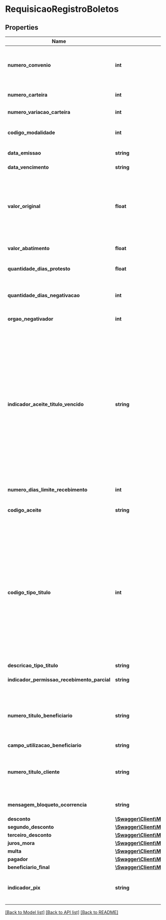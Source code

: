 # RequisicaoRegistroBoletos

## Properties
Name | Type | Description | Notes
------------ | ------------- | ------------- | -------------
**numero_convenio** | **int** | Número do convênio de Cobrança do Cliente. Identificador determinado pelo sistema Cobrança para controlar a emissão de boletos, liquidação, crédito de valores ao Beneficiário e intercâmbio de dados com o cliente. | 
**numero_carteira** | **int** | Características do serviço de boleto bancário e como ele deve ser tratado pelo banco. | [optional] 
**numero_variacao_carteira** | **int** | Número da variação da carteira do convênio de cobrança. | [optional] 
**codigo_modalidade** | **int** | Identifica  a característica dos boletos dentro das modalidades de cobrança existentes no banco.  Domínio: 01 - SIMPLES; 04 - VINCULADA | [optional] 
**data_emissao** | **string** | Data de emissão do boleto (formato \&quot;dd.mm.aaaaa\&quot;). | [optional] 
**data_vencimento** | **string** | Data de vencimento do boleto (formato \&quot;dd.mm.aaaaa\&quot;). | 
**valor_original** | **float** | Valor de cobrança &gt; 0.00, emitido em Real (formato decimal separado por \&quot;.\&quot;). Valor do boleto no registro. Deve ser maior que a soma dos campos “VALOR DO DESCONTO DO TÍTULO” e “VALOR DO ABATIMENTO DO TÍTULO”, se informados. Informação não passível de alteração após a criação. No caso de emissão com valor equivocado, sugerimos cancelar e emitir novo boleto. | 
**valor_abatimento** | **float** | Valor de dedução do boleto &gt;&#x3D; 0.00 (formato decimal separado por \&quot;.\&quot;). | [optional] 
**quantidade_dias_protesto** | **float** | Quantos dias após a data de vencimento do boleto para iniciar o processo de cobrança através de protesto. (valor inteiro &gt;&#x3D; 0). | [optional] 
**quantidade_dias_negativacao** | **int** | Quantos dias após a data de vencimento do boleto para iniciar o processo de negativação através da opção escolhida no campo orgaoNegativador. (valor inteiro &gt;&#x3D; 0). | [optional] 
**orgao_negativador** | **int** | Código do Órgão Negativador.  Domínio: 10 - SERASA | [optional] 
**indicador_aceite_titulo_vencido** | **string** | Indicador de que o boleto pode ou não ser recebido após o vencimento. Campo não obrigatório  Se não informado, será assumido a informação de limite de recebimento que está definida no convênio.  Quando informado \&quot;S\&quot; em conjunto com o campo \&quot;numeroDiasLimiteRecebimento\&quot;, será definido a quantidade de dias (corridos) que este boleto ficará disponível para pagamento após seu vencimento. Obs.: Se definido \&quot;S\&quot; e o campo \&quot;numeroDiasLimiteRecebimento\&quot; ficar com valor zero também será assumido a informação de limite de recebimento que está definida no convênio.  Quando informado \&quot;N\&quot;, fica definindo que o boleto NÃO permite pagamento em atraso, portanto só aceitará pagamento até a data do vencimento ou o próximo dia útil, quando o vencimento ocorrer em dia não útil.  Quando informado qualquer valor diferente de \&quot;S\&quot; ou \&quot;N\&quot; será assumido a informação de limite de recebimento que está definida no convênio. | [optional] 
**numero_dias_limite_recebimento** | **int** | Número de dias limite para recebimento. Informar valor inteiro &gt; 0. | [optional] 
**codigo_aceite** | **string** | Código para  identificar se o boleto de cobrança foi aceito (reconhecimento da dívida pelo Pagador).  Domínios: A - ACEITE N - NAO ACEITE | [optional] 
**codigo_tipo_titulo** | **int** | Código para identificar o tipo de boleto de cobrança.  Domínios: 1- CHEQUE 2- DUPLICATA MERCANTIL 3- DUPLICATA MTIL POR INDICACAO 4- DUPLICATA DE SERVICO 5- DUPLICATA DE SRVC P/INDICACAO 6- DUPLICATA RURAL 7- LETRA DE CAMBIO 8- NOTA DE CREDITO COMERCIAL 9- NOTA DE CREDITO A EXPORTACAO 10- NOTA DE CREDITO INDULTRIAL 11- NOTA DE CREDITO RURAL 12- NOTA PROMISSORIA 13- NOTA PROMISSORIA RURAL 14- TRIPLICATA MERCANTIL 15- TRIPLICATA DE SERVICO 16- NOTA DE SEGURO 17- RECIBO 18- FATURA 19- NOTA DE DEBITO 20- APOLICE DE SEGURO 21- MENSALIDADE ESCOLAR 22- PARCELA DE CONSORCIO 23- DIVIDA ATIVA DA UNIAO 24- DIVIDA ATIVA DE ESTADO 25- DIVIDA ATIVA DE MUNICIPIO 31- CARTAO DE CREDITO 32- BOLETO PROPOSTA 33- BOLETO APORTE 99- OUTROS. | [optional] 
**descricao_tipo_titulo** | **string** | Descrição do tipo de boleto. | [optional] 
**indicador_permissao_recebimento_parcial** | **string** | Código para identificação da autorização de pagamento parcial do boleto.  Domínios: S - SIM N - NÃO | [optional] 
**numero_titulo_beneficiario** | **string** | São aceitos como caracteres válidos:       • caracteres alfanuméricos: A a Z, 0 a 9;       • caracteres especiais de conjunção: hifen (-),apostrofo (&#x27;);            exemplos: D&#x27;EL-REI, D&#x27;ALCORTIVO, SANT&#x27;ANA       • separador de palavras: branco ( );     Obs: Quaisquer caracteres diferentes dos mencionados acima, serão considerados inválidos. | [optional] 
**campo_utilizacao_beneficiario** | **string** | Informações adicionais sobre o beneficiário. | [optional] 
**numero_titulo_cliente** | **string** | Número de identificação do boleto (correspondente ao NOSSO NÚMERO), no formato STRING, com 20 dígitos, que deverá ser formatado da seguinte forma:  “000” +  (número do convênio com 7 dígitos) + (10 algarismos - se necessário, completar com zeros à esquerda). | [optional] 
**mensagem_bloqueto_ocorrencia** | **string** | Mensagem definida pelo beneficiário para ser impressa no boleto. (Limitado a 30 caracteres) | [optional] 
**desconto** | [**\Swagger\Client\ModelBoletoBB\RequisicaoRegistroBoletosDesconto**](RequisicaoRegistroBoletosDesconto.md) |  | [optional] 
**segundo_desconto** | [**\Swagger\Client\ModelBoletoBB\RequisicaoRegistroBoletosSegundoDesconto**](RequisicaoRegistroBoletosSegundoDesconto.md) |  | [optional] 
**terceiro_desconto** | [**\Swagger\Client\ModelBoletoBB\RequisicaoRegistroBoletosTerceiroDesconto**](RequisicaoRegistroBoletosTerceiroDesconto.md) |  | [optional] 
**juros_mora** | [**\Swagger\Client\ModelBoletoBB\RequisicaoRegistroBoletosJurosMora**](RequisicaoRegistroBoletosJurosMora.md) |  | [optional] 
**multa** | [**\Swagger\Client\ModelBoletoBB\RequisicaoRegistroBoletosMulta**](RequisicaoRegistroBoletosMulta.md) |  | [optional] 
**pagador** | [**\Swagger\Client\ModelBoletoBB\RequisicaoRegistroBoletosPagador**](RequisicaoRegistroBoletosPagador.md) |  | [optional] 
**beneficiario_final** | [**\Swagger\Client\ModelBoletoBB\RequisicaoRegistroBoletosBeneficiarioFinal**](RequisicaoRegistroBoletosBeneficiarioFinal.md) |  | [optional] 
**indicador_pix** | **string** | Código para informar se o boleto terá um QRCode Pix atrelado. Se informado caracter inválido,  assumirá &#x27;N&#x27;.  Domínios: &#x27;S&#x27; - QRCODE DINAMICO; &#x27;N&#x27; - SEM PIX; OUTRO - SEM PIX | [optional] 

[[Back to Model list]](../../README.md#documentation-for-models) [[Back to API list]](../../README.md#documentation-for-api-endpoints) [[Back to README]](../../README.md)

